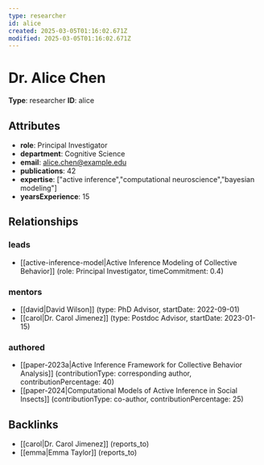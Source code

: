 ```yaml
---
type: researcher
id: alice
created: 2025-03-05T01:16:02.671Z
modified: 2025-03-05T01:16:02.671Z
---
```


# Dr. Alice Chen

**Type**: researcher
**ID**: alice

## Attributes

- **role**: Principal Investigator
- **department**: Cognitive Science
- **email**: alice.chen@example.edu
- **publications**: 42
- **expertise**: ["active inference","computational neuroscience","bayesian modeling"]
- **yearsExperience**: 15

## Relationships

### leads

- [[active-inference-model|Active Inference Modeling of Collective Behavior]] (role: Principal Investigator, timeCommitment: 0.4)

### mentors

- [[david|David Wilson]] (type: PhD Advisor, startDate: 2022-09-01)
- [[carol|Dr. Carol Jimenez]] (type: Postdoc Advisor, startDate: 2023-01-15)

### authored

- [[paper-2023a|Active Inference Framework for Collective Behavior Analysis]] (contributionType: corresponding author, contributionPercentage: 40)
- [[paper-2024|Computational Models of Active Inference in Social Insects]] (contributionType: co-author, contributionPercentage: 25)

## Backlinks

- [[carol|Dr. Carol Jimenez]] (reports_to)
- [[emma|Emma Taylor]] (reports_to)


